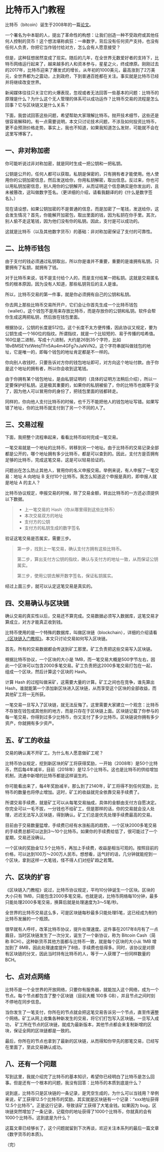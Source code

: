 # 比特币入门教程

比特币（bitcoin）诞生于2008年的一篇[论文](https://bitcoin.org/en/bitcoin-paper)。

一个署名为中本聪的人，提出了革命性的构想：让我们创造一种不受政府或其他任何人控制的货币！这个想法堪称疯狂：一串数字，背后没有任何资产支持，也没有任何人负责，你把它当作钱付给对方，怎么会有人愿意接受？

但是，这种狂想居然变成了现实。随后的几年，在全世界无数爱好者的支持下，比特币网络运行起来了，越来越多的人和资本参与，星星之火，终成燎原。刚刚过去的2017年，比特币迎来了爆发式的增长，从年初的1000美元，最高涨到了2万美元，全世界都为之震动，上到政府，下到普通百姓都在关注。事实就是比特币已经并将继续改变世界。

新闻媒体往往只关注它的火爆表现，忽视或者无法回答一些基本的问题：比特币的原理是什么？为什么这个无人管理的体系可以成功运作？比特币交易的流程是怎么回事？它与区块链又是什么关系？

下面，我尝试回答这些问题，希望帮助大家理解比特币。抛开技术细节，这些还是很容易解释的。有一点需要说明，本文只讨论技术问题，不涉及如何投资比特币，更不会预测价格走势。事实上，我也不知道，如果我知道怎么发财，可能就不会在这里写博客了。

## 一、非对称加密

你可能听说过非对称加密，就是同时生成一把公钥和一把私钥。

公钥是公开的，任何人都可以获取。私钥是保密的，只有拥有者才能使用。他人使用你的公钥加密信息，然后发送给你，你用私钥解密，取出信息。反过来，你也可以用私钥加密信息，别人用你的公钥解开，从而证明这个信息确实是你发出的，且未被篡改，这叫做数字签名。（更详细的介绍，请看我翻译的的《什么是数字签名》。）

现在请设想，如果公钥加密的不是普通的信息，而是加密了一笔钱，发送给你，这会发生情况？首先，你能解开加密包，取出里面的钱，因为私钥在你手里。其次，别人偷不走这笔钱，因为他们没有你的私钥。因此，支付是可以成功的。

这就是比特币（以及其他数字货币）的基础：非对称加密保证了支付的可靠性。

## 二、比特币钱包

由于支付的钱必须通过私钥取出，所以你是谁并不重要，重要的是谁拥有私钥。只要拥有了私钥，就拥有了钱。

对于比特币来说，钱不是支付给个人的，而是支付给某一把私钥。这就是交易匿名性的根本原因，因为没有人知道，那些私钥背后的主人是谁。

所以，比特币交易的第一件事，就是你必须拥有自己的公钥和私钥。

你去网上那些比特币交易所开户，它们会让你首先生成一个比特币钱包（wallet）。这个钱包不是用来存放比特币，而是存放你的公钥和私钥。软件会帮你生成这两把私钥，然后放在钱包里面。

根据协议，公钥的长度是512位。这个长度不太方便传播，因此协议又规定，要为公钥生成一个160位的指纹。所谓指纹，就是一个比较短的、易于传播的哈希值。160位是二进制，写成十六进制，大约是26到35个字符，比如 1BvBMSEYstWetqTFn5Au4m4GFg7xJaNVN2。这个字符串就叫做钱包的地址，它是唯一的，即每个钱包的地址肯定都是不一样的。

你向别人收钱时，只要告诉对方你的钱包地址即可，对方向这个地址付款。由于你是这个地址的拥有者，所以你会收到这笔钱。

由于你拥有某个钱包地址，是由私钥证明的（具体的证明方法稍后介绍），所以一定要保护好私钥。这是极其重要的，如果你的私钥被偷了，你的比特币也就等于没了，因为他人可以冒用你的身份了，把钱包里面的钱都转走。

同样的，你向他人支付比特币的时候，也千万不能把他人的钱包地址写错。如果写错了地址，你的比特币就支付到了另一个不同的人了。

## 三、交易过程

下面，我把整个流程串起来，看看比特币如何完成一笔交易。

一笔交易就是一个地址的比特币，转移到另一个地址。由于比特币的交易记录全部都是公开的，哪个地址拥有多少比特币，都是可以查到的。因此，支付方是否拥有足够的比特币，完成这笔交易，这是可以轻易验证的。

问题出在怎么防止其他人，冒用你的名义申报交易。举例来说，有人申报了一笔交易：地址 A 向地址 B 支付10个比特币。我怎么知道这个申报是真的，即申报人就是地址 A 的主人？

比特币协议规定，申报交易的时候，除了交易金额，转出比特币的一方还必须提供以下数据。

> - 上一笔交易的 Hash（你从哪里得到这些比特币）
> - 本次交易双方的地址
> - 支付方的公钥
> - 支付方的私钥生成的数字签名

验证这笔交易是否属实，需要三步。

> 第一步，找到上一笔交易，确认支付方拥有这些比特币。
> 
> 第二步，算出支付方公钥的指纹，确认与支付方的地址一致，从而保证公钥属实。
> 
> 第三步，使用公钥去解开数字签名，保证私钥属实。

经过上面三步，就可以认定这笔交易是真实的。

## 四、交易确认与区块链

确认交易的真实性以后，交易还不算完成。交易数据必须写入数据库，这笔交易才算成立，对方才能真正收到钱。

比特币使用的是一个特殊的数据库，叫做区块链（blockchain），详细的介绍请看[《区块链入门教程》](http://www.ruanyifeng.com/blog/2017/12/blockchain-tutorial.html)。本文只讨论交易如何写入区块链。

首先，所有的交易数据都会传送到矿工那里。矿工负责把这些交易写入区块链。

根据比特币协议，一个区块的大小是 1MB，而一笔交易大概是500字节左右，因此一个区块可以包含2000多笔交易。矿工负责把这2000多笔交易打包在一起，组成一个区块，然后计算这个区块的 Hash。

计算 Hash 的过程叫做采矿，这需要大量的计算。矿工之间也在竞争，谁先算出 Hash，谁就能第一个添加新区块进入区块链，从而享受这个区块的全部收益，而其他矿工将一无所获。

一笔交易一旦写入了区块链，就无法反悔了。这里需要大家建立一个观念：比特币不存放在钱包或其他别的地方，而是只存在于区块链上面。区块链记载了你参与的每一笔交易，你得到过多少比特币，你又支付了多少比特币。区块链说你拥有多少资产，你就拥有多少资产。

## 五、矿工的收益

交易的确认离不开矿工。为什么有人愿意做矿工呢？

比特币协议规定，挖到新区块的矿工将获得奖励，一开始（2008年）是50个比特币，然后每4年减半，目前（2018年）是12.5个比特币。这也是比特币的供给增加机制，流通中新增的比特币都是这样诞生的。

你可能看出来了，每4年奖励减半，那么到了2140年，矿工将得不到任何奖励，比特币的数量也将停止增加。这时，矿工的收益就完全依靠交易手续费了。

所谓交易手续费，就是矿工可以从每笔交易抽成，具体的金额由支付方自愿决定。你完全可以一毛不拔，一分钱也不给矿工，但是那样的话，你的交易就会没人处理，迟迟无法写入区块链，得到确认。矿工们总是优先处理手续费最高的交易。

目前由于交易数量猛增，手续费已经有水涨船高的趋势，一个区块2000多笔交易的手续费总额可以达到3～10个比特币。如果你的手续费给低了，很可能过了一个星期，交易还没确认。

一个区块的奖励金12.5个比特币，再加上手续费，收益是相当可观的。按照目前的价格，可以达到100万～200万人民币。想想看，运气好的话，几分钟就能挖到一个区块，拿到这样一大笔钱，怪不得人们对挖矿趋之若鹜。

## 六、区块的扩容

《区块链入门教程》说过，比特币协议规定，平均10分钟诞生一个区块。区块的大小只有 1MB，只能包含2000多笔交易。也就是说，比特币网络每10分钟，最多只能处理2000多笔交易，换算后就是处理速度为3～5笔/秒。

全世界的比特币交易这么多，可是区块链每秒最多只能处理5笔，这已经成为制约比特币发展的一个瓶颈。

很早就有人呼吁，改革比特币协议，提升处理速度。这件事在2017年8月有了一点眉目，当时区块链发生了一次分叉，诞生了一个新协议，称为 Bitcoin Cash（简称 BCH）。这种新货币其他方面都与比特币一致，就是每个区块的大小从 1MB 增加到了 8MB，因此处理速度提升了8倍，手续费也低得多。同时，该协议是对原有区块链的分叉，因此当时持有比特币的人，等于一人获赠了一份同样数量的 BCH。

## 七、点对点网络

比特币是一个全世界的开放网络，只要你有服务器，就能加入这个网络，成为一个节点。每个节点都包含了整个区块链（目前大概 100多 GB），并且节点之间时刻不停地在同步信息。

当你发生了一笔支付，你所在的节点就会把这笔交易告诉另一个节点，直至传遍整个网络。矿工从网上收集各种新发生的交易，将它们打包写入区块链。一旦写入成功，
矿工所在节点的区块链，就成为最新版本，其他节点都会来复制新增的区块，保证全网的区块链都是一致的。

最后，你所在的节点也拿到了最新的区块链，从而得知你早先的那笔交易，已经写在里面了，至此交易确认成功。

## 八、还有一个问题

写到这里，我就介绍完了比特币的基本知识，希望你已经明白了比特币是怎么回事。但是还有一个根本的问题，我没有回答：比特币的本质到底是什么？

说到底，比特币只是区块链的一条记录，是凭空生成的，为什么可以当钱用？举例来说，矿工获得12.5个比特币的奖励，其实就是区块链有一个记录：“xxx地址获得12.5个比特币”。正是这行记录，导致该矿工获得了大笔金钱。如果因为 bug，区块链突然增加了一条记录，记载你的地址获得了1000个比特币，你就真的会有1000个比特币。这到底是为什么？

这篇文章已经够长了，这个问题就留到下次再谈，欢迎关注本系列的最后一篇文章《数字货币的本质》。

（完）


